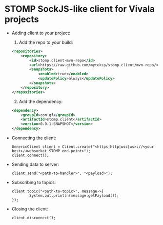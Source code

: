 # STOMP SockJS-like client for Vivala projects


- Adding client to your project:

	>
	1. Add the repo to your build:
	```xml
	<repositories>
		<repository>
			<id>stomp.client-mvn-repo</id>
			<url>https://raw.github.com/myteksp/stomp.client/mvn-repo/</url>
			<snapshots>
				<enabled>true</enabled>
				<updatePolicy>always</updatePolicy>
			</snapshots>
		</repository>
	</repositories>
	```
	
	2. Add the dependency:
	```xml
	<dependency>
		<groupId>com.gf</groupId>
		<artifactId>stomp.client</artifactId>
		<version>0.0.1-SNAPSHOT</version>
	</dependency>
	```

	
- Connecting the client:

	> 
	```
	GenericClient client = Client.create("<https|http|wss|ws>://<your host>/<websocket STOMP end-point>");
	client.connect();
	```
	
- Sending data to server:

	> 
	```
	client.send("<path-to-handler>", "<payload>");
	```
	
- Subscribing to topics:

	> 
	```
	client.topic("<path-to-topic>", message->{
			System.out.println(message.getPayload());
	});
	```
	
- Closing the client:

	> 
	```
	client.disconnect();
	```
	
	
	